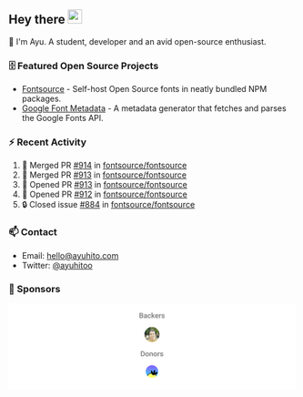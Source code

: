 ## Hey there <img src="https://media.giphy.com/media/hvRJCLFzcasrR4ia7z/giphy.gif" width="25" height="25">

📝 I'm Ayu. A student, developer and an avid open-source enthusiast.

### 🗄 Featured Open Source Projects

- [Fontsource](https://github.com/fontsource/fontsource) - Self-host Open Source fonts in neatly bundled NPM packages.
- [Google Font Metadata](https://github.com/fontsource/google-font-metadata) - A metadata generator that fetches and parses the Google Fonts API.

### ⚡ Recent Activity

<!--START_SECTION:activity-->

1. 🎉 Merged PR [#914](https://github.com/fontsource/fontsource/pull/914) in [fontsource/fontsource](https://github.com/fontsource/fontsource)
2. 🎉 Merged PR [#913](https://github.com/fontsource/fontsource/pull/913) in [fontsource/fontsource](https://github.com/fontsource/fontsource)
3. 💪 Opened PR [#913](https://github.com/fontsource/fontsource/pull/913) in [fontsource/fontsource](https://github.com/fontsource/fontsource)
4. 💪 Opened PR [#912](https://github.com/fontsource/fontsource/pull/912) in [fontsource/fontsource](https://github.com/fontsource/fontsource)
5. 🔒 Closed issue [#884](https://github.com/fontsource/fontsource/issues/884) in [fontsource/fontsource](https://github.com/fontsource/fontsource)
<!--END_SECTION:activity-->

### 📫 Contact

- Email: hello@ayuhito.com
- Twitter: [@ayuhitoo](https://twitter.com/ayuhitoo)

### :sparkling_heart: Sponsors

<p align="center">
  <a href="https://cdn.jsdelivr.net/gh/ayuhito/ayuhito/sponsors.svg">
    <img src='https://raw.githubusercontent.com/ayuhito/ayuhito/master/sponsors.svg'/>
  </a>
</p>
